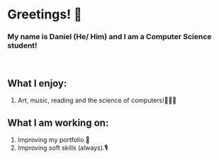<h1>Greetings! 🤖</h1>
<h3>My name is Daniel (He/ Him) and I am a Computer Science student!</h3>
</br>
<h2>What I enjoy:</h2>
<ol>
  <li>Art, music, reading and the science of computers!🧑🏽‍💻</li>
</ol> 
<h2>What I am working on:</h2>
<ol>
  <li>Improving my portfolio.📕</li>
  <li>Improving soft skills (always).🎙 </li>
</ol>
</br>

<!--
**recursiveDan/recursiveDan** is a ✨ _special_ ✨ repository because its `README.md` (this file) appears on your GitHub profile.

Here are some ideas to get you started:

- 🔭 I’m currently working on ...
- 🌱 I’m currently learning ...
- 👯 I’m looking to collaborate on ...
- 🤔 I’m looking for help with ...
- 💬 Ask me about ...
- 📫 How to reach me: ...
- 😄 Pronouns: ...
- ⚡ Fun fact: ...
-->
